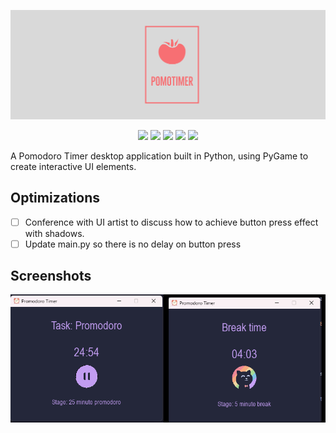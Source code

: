 
<p align="center">
  <img src="assets/images/logo.png">
</p>

<p align="center">
  <img src="https://img.shields.io/github/license/nuiben/promodoro?style=for-the-badge">
  <img src="https://img.shields.io/github/stars/nuiben/promodoro?style=for-the-badge">
  <img src="https://img.shields.io/github/issues/nuiben/promodoro?color=blueviolet&style=for-the-badge">
  <img src="https://img.shields.io/github/forks/nuiben/promodoro?color=teal&style=for-the-badge">
  <img src="https://img.shields.io/github/issues-pr/nuiben/promodoro?color=tomato&style=for-the-badge">
</p>


A Pomodoro Timer desktop application built in Python, using PyGame to create interactive UI elements.

## Optimizations
- [ ] Conference with UI artist to discuss how to achieve button press effect with shadows.
- [ ] Update main.py so there is no delay on button press

## Screenshots

<p align="center">
  <img src="assets/images/visual1.png">
</p>
